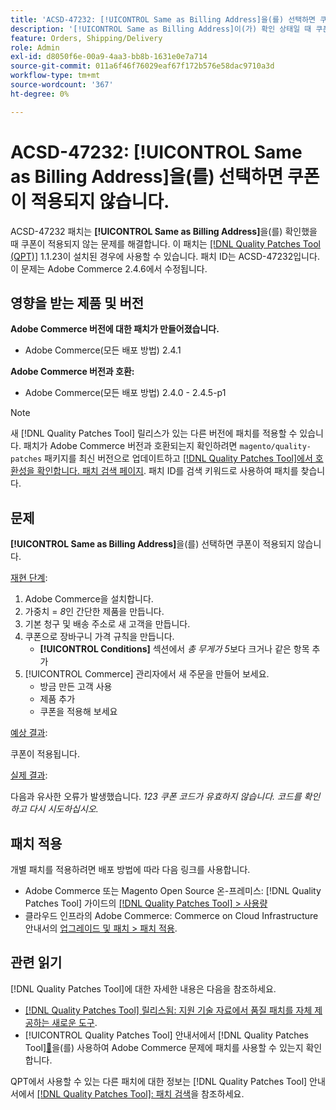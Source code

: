 ```yaml
---
title: 'ACSD-47232: [!UICONTROL Same as Billing Address]을(를) 선택하면 쿠폰이 적용되지 않습니다.'
description: '[!UICONTROL Same as Billing Address]이(가) 확인 상태일 때 쿠폰이 적용되지 않는 Adobe Commerce 문제를 해결하려면 ACSD-47232 패치를 적용하세요.'
feature: Orders, Shipping/Delivery
role: Admin
exl-id: d8050f6e-00a9-4aa3-bb8b-1631e0e7a714
source-git-commit: 011a6f46f76029eaf67f172b576e58dac9710a3d
workflow-type: tm+mt
source-wordcount: '367'
ht-degree: 0%

---
```


# ACSD-47232: [!UICONTROL Same as Billing Address]을(를) 선택하면 쿠폰이 적용되지 않습니다.

ACSD-47232 패치는 **[!UICONTROL Same as Billing Address]**&#x200B;을(를) 확인했을 때 쿠폰이 적용되지 않는 문제를 해결합니다. 이 패치는 [[!DNL Quality Patches Tool (QPT)]](https://experienceleague.adobe.com/ko/docs/commerce-operations/tools/quality-patches-tool/quality-patches-tool-to-self-serve-quality-patches) 1.1.23이 설치된 경우에 사용할 수 있습니다. 패치 ID는 ACSD-47232입니다. 이 문제는 Adobe Commerce 2.4.6에서 수정됩니다.

## 영향을 받는 제품 및 버전

**Adobe Commerce 버전에 대한 패치가 만들어졌습니다.**

* Adobe Commerce(모든 배포 방법) 2.4.1

**Adobe Commerce 버전과 호환:**

* Adobe Commerce(모든 배포 방법) 2.4.0 - 2.4.5-p1

>[!NOTE]
>
>새 [!DNL Quality Patches Tool] 릴리스가 있는 다른 버전에 패치를 적용할 수 있습니다. 패치가 Adobe Commerce 버전과 호환되는지 확인하려면 `magento/quality-patches` 패키지를 최신 버전으로 업데이트하고 [[!DNL Quality Patches Tool]에서 호환성을 확인합니다. 패치 검색 페이지](https://experienceleague.adobe.com/tools/commerce-quality-patches/index.html?lang=ko). 패치 ID를 검색 키워드로 사용하여 패치를 찾습니다.

## 문제

**[!UICONTROL Same as Billing Address]**&#x200B;을(를) 선택하면 쿠폰이 적용되지 않습니다.

<u>재현 단계</u>:

1. Adobe Commerce을 설치합니다.
1. 가중치 = *8*&#x200B;인 간단한 제품을 만듭니다.
1. 기본 청구 및 배송 주소로 새 고객을 만듭니다.
1. 쿠폰으로 장바구니 가격 규칙을 만듭니다.
   * **[!UICONTROL Conditions]** 섹션에서 *총 무게가 5*&#x200B;보다 크거나 같은 항목 추가
1. [!UICONTROL Commerce] 관리자에서 새 주문을 만들어 보세요.
   * 방금 만든 고객 사용
   * 제품 추가
   * 쿠폰을 적용해 보세요

<u>예상 결과</u>:

쿠폰이 적용됩니다.

<u>실제 결과</u>:

다음과 유사한 오류가 발생했습니다. *123 쿠폰 코드가 유효하지 않습니다. 코드를 확인하고 다시 시도하십시오.*

## 패치 적용

개별 패치를 적용하려면 배포 방법에 따라 다음 링크를 사용합니다.

* Adobe Commerce 또는 Magento Open Source 온-프레미스: [!DNL Quality Patches Tool] 가이드의 [[!DNL Quality Patches Tool] > 사용량](/help/tools/quality-patches-tool/usage.md)
* 클라우드 인프라의 Adobe Commerce: Commerce on Cloud Infrastructure 안내서의 [업그레이드 및 패치 > 패치 적용](https://experienceleague.adobe.com/docs/commerce-cloud-service/user-guide/develop/upgrade/apply-patches.html?lang=ko).

## 관련 읽기

[!DNL Quality Patches Tool]에 대한 자세한 내용은 다음을 참조하세요.

* [[!DNL Quality Patches Tool] 릴리스됨: 지원 기술 자료에서 품질 패치를 자체 제공하는 새로운 도구](https://experienceleague.adobe.com/ko/docs/commerce-operations/tools/quality-patches-tool/quality-patches-tool-to-self-serve-quality-patches).
* [!UICONTROL Quality Patches Tool] 안내서에서  [!DNL Quality Patches Tool][&#128279;](/help/tools/quality-patches-tool/patches-available-in-qpt/check-patch-for-magento-issue-with-magento-quality-patches.md)을(를) 사용하여 Adobe Commerce 문제에 패치를 사용할 수 있는지 확인합니다.


QPT에서 사용할 수 있는 다른 패치에 대한 정보는 [!DNL Quality Patches Tool] 안내서에서 [[!DNL Quality Patches Tool]: 패치 검색](https://experienceleague.adobe.com/tools/commerce-quality-patches/index.html?lang=ko)을 참조하세요.
